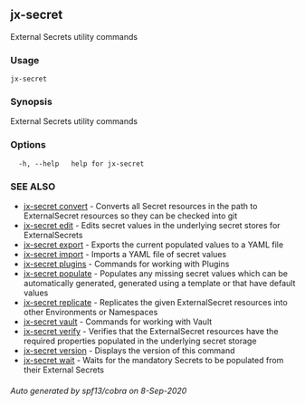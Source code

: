 ## jx-secret

External Secrets utility commands

### Usage

```
jx-secret
```

### Synopsis

External Secrets utility commands

### Options

```
  -h, --help   help for jx-secret
```

### SEE ALSO

* [jx-secret convert](jx-secret_convert.md)	 - Converts all Secret resources in the path to ExternalSecret resources so they can be checked into git
* [jx-secret edit](jx-secret_edit.md)	 - Edits secret values in the underlying secret stores for ExternalSecrets
* [jx-secret export](jx-secret_export.md)	 - Exports the current populated values to a YAML file
* [jx-secret import](jx-secret_import.md)	 - Imports a YAML file of secret values
* [jx-secret plugins](jx-secret_plugins.md)	 - Commands for working with Plugins
* [jx-secret populate](jx-secret_populate.md)	 - Populates any missing secret values which can be automatically generated, generated using a template or that have default values
* [jx-secret replicate](jx-secret_replicate.md)	 - Replicates the given ExternalSecret resources into other Environments or Namespaces
* [jx-secret vault](jx-secret_vault.md)	 - Commands for working with Vault
* [jx-secret verify](jx-secret_verify.md)	 - Verifies that the ExternalSecret resources have the required properties populated in the underlying secret storage
* [jx-secret version](jx-secret_version.md)	 - Displays the version of this command
* [jx-secret wait](jx-secret_wait.md)	 - Waits for the mandatory Secrets to be populated from their External Secrets

###### Auto generated by spf13/cobra on 8-Sep-2020
